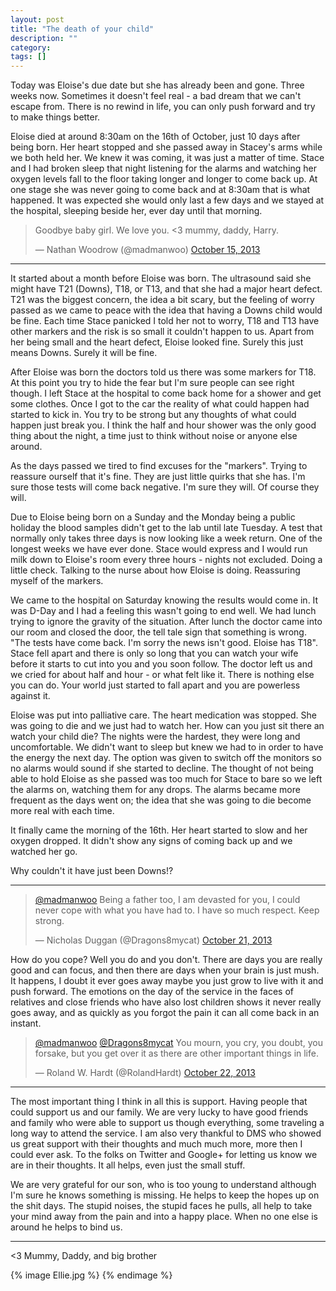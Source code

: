 ```yaml
---
layout: post
title: "The death of your child"
description: ""
category: 
tags: []
---
```




Today was Eloise's due date but she has already been and gone.  Three weeks now. Sometimes it doesn't feel real - a bad dream that we can't escape from.  There is no rewind in life, you can only push forward and try to make things better.

Eloise died at around 8:30am on the 16th of October, just 10 days after being born. Her heart stopped and she passed away in Stacey's arms while we both held her.  We knew it was coming, it was just a matter of time.   Stace and I had broken sleep that night listening for the alarms and watching her oxygen levels fall to the floor taking longer and longer to come back up. At one stage she was never going to come back and at 8:30am that is what happened. It was expected she would only last a few days and we stayed at the hospital, sleeping beside her, ever day until that morning. 

<blockquote class="twitter-tweet"><p>Goodbye baby girl. We love you. &lt;3 mummy, daddy, Harry.</p>&mdash; Nathan Woodrow (@madmanwoo) <a href="https://twitter.com/madmanwoo/statuses/390247704632107008">October 15, 2013</a></blockquote>
<script async src="//platform.twitter.com/widgets.js" charset="utf-8"></script>

---

It started about a month before Eloise was born. The ultrasound said she might have T21 (Downs), T18, or T13, and that she had a major heart defect. T21 was the biggest concern, the idea a bit scary, but the feeling of worry passed as we came to peace with the idea that having a Downs child would be fine. Each time Stace panicked I told her not to worry, T18 and T13 have other markers and the risk is so small it couldn't happen to us.  Apart from her being small and the heart defect, Eloise looked fine. Surely this just means Downs. Surely it will be fine.

After Eloise was born the doctors told us there was some markers for T18. At this point you try to hide the fear but I'm sure people can see right though. I left Stace at the hospital to come back home for a shower and get some clothes. Once I got to the car the reality of what could happen had started to kick in.  You try to be strong but any thoughts of what could happen just break you.  I think the half and hour shower was the only good thing about the night, a time just to think without noise or anyone else around. 

As the days passed we tired to find excuses for the "markers". Trying to reassure ourself that it's fine. They are just little quirks that she has. I'm sure those tests will come back negative. I'm sure they will. Of course they will.

Due to Eloise being born on a Sunday and the Monday being a public holiday the blood samples didn't get to the lab until late Tuesday. A test that normally only takes three days is now looking like a week return. One of the longest weeks we have ever done.  Stace would express and I would run milk down to Eloise's room every three hours - nights not excluded. Doing a little check. Talking to the nurse about how Eloise is doing. Reassuring myself of the markers. 

We came to the hospital on Saturday knowing the results would come in. It was D-Day and I had a feeling this wasn't going to end well. We had lunch trying to ignore the gravity of the situation.  After lunch the doctor came into our room and closed the door, the tell tale sign that something is wrong.  "The tests have come back. I'm sorry the news isn't good. Eloise has T18". Stace fell apart and there is only so long that you can watch your wife before it starts to cut into you and you soon follow. The doctor left us and we cried for about half and hour - or what felt like it. There is nothing else you can do.  Your world just started to fall apart and you are powerless against it.

Eloise was put into palliative care. The heart medication was stopped. She was going to die and we just had to watch her.  How can you just sit there an watch your child die?  The nights were the hardest, they were long and uncomfortable.  We didn't want to sleep but knew we had to in order to have the energy the next day. The option was given to switch off the monitors so no alarms would sound if she started to decline. The thought of not being able to hold Eloise as she passed was too much for Stace to bare so we left the alarms on, watching them for any drops. The alarms became more frequent as the days went on; the idea that she was going to die become more real with each time.  

It finally came the morning of the 16th. Her heart started to slow and her oxygen dropped. It didn't show any signs of coming back up and we watched her go.

Why couldn't it have just been Downs!?

---

<blockquote class="twitter-tweet"><p><a href="https://twitter.com/madmanwoo">@madmanwoo</a> Being a father too, I am devasted for you, I could never cope with what you have had to. I have so much respect. Keep strong.</p>&mdash; Nicholas Duggan (@Dragons8mycat) <a href="https://twitter.com/Dragons8mycat/statuses/392284819859574784">October 21, 2013</a></blockquote>
<script async src="//platform.twitter.com/widgets.js" charset="utf-8"></script>

How do you cope? Well you do and you don't. There are days you are really good and can focus, and then there are days when your brain is just mush. It happens, I doubt it ever goes away maybe you just grow to live with it and push forward.  The emotions on the day of the service in the faces of relatives and close friends who have also lost children shows it never really goes away, and as quickly as you forgot the pain it can all come back in an instant. 

<blockquote class="twitter-tweet"><p><a href="https://twitter.com/madmanwoo">@madmanwoo</a> <a href="https://twitter.com/Dragons8mycat">@Dragons8mycat</a> You mourn, you cry, you doubt, you forsake, but you get over it as there are other important things in life.</p>&mdash; Roland W. Hardt (@RolandHardt) <a href="https://twitter.com/RolandHardt/statuses/392494575337480193">October 22, 2013</a></blockquote>
<script async src="//platform.twitter.com/widgets.js" charset="utf-8"></script>

--- 

The most important thing I think in all this is support. Having people that could support us and our family. We are very lucky to have good friends and family who were able to support us though everything, some traveling a long way to attend the service. I am also very thankful to DMS who showed us great support with their thoughts and much much more, more then I could ever ask.  To the folks on Twitter and Google+ for letting us know we are in their thoughts.  It all helps, even just the small stuff.

We are very grateful for our son, who is too young to understand although I'm sure he knows something is missing.  He helps to keep the hopes up on the shit days.  The stupid noises, the stupid faces he pulls, all help to take your mind away from the pain and into a happy place. When no one else is around he helps to bind us. 
    
---

<3 Mummy, Daddy, and big brother

{% image Ellie.jpg %}
{% endimage %}


